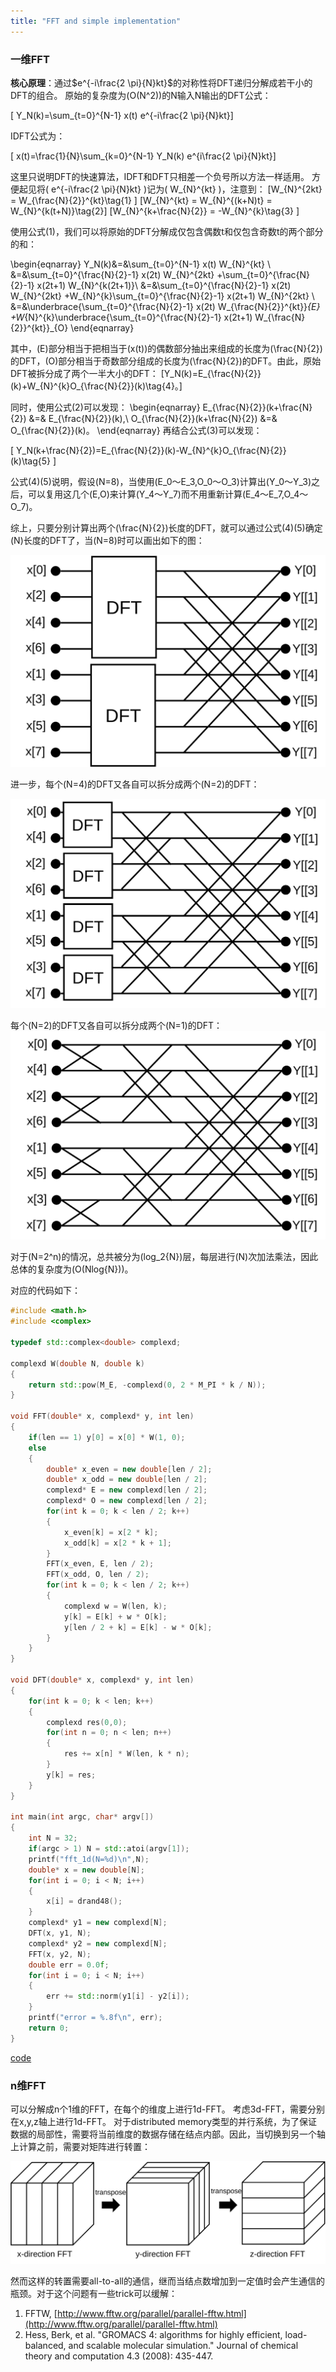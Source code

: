```yaml
---
title: "FFT and simple implementation"
---
```


<script type="text/x-mathjax-config">MathJax.Hub.Config({tex2jax:{inlineMath:[['\$','\$'],['\\(','\\)']],processEscapes:true},CommonHTML: {matchFontHeight:false}});</script>
<script type="text/javascript" async src="https://cdnjs.cloudflare.com/ajax/libs/mathjax/2.7.1/MathJax.js?config=TeX-MML-AM_CHTML"></script>


### 一维FFT

<b>核心原理</b>：通过$e^{-i\frac{2 \pi}{N}kt}$的对称性将DFT递归分解成若干小的DFT的组合。
原始的复杂度为\(O(N^2)\)的N输入N输出的DFT公式：

\[ Y_N(k)=\sum_{t=0}^{N-1}  x(t) e^{-i\frac{2 \pi}{N}kt}\]

IDFT公式为：

\[ x(t)=\frac{1}{N}\sum_{k=0}^{N-1}  Y_N(k) e^{i\frac{2 \pi}{N}kt}\]


这里只说明DFT的快速算法，IDFT和DFT只相差一个负号所以方法一样适用。
方便起见将\( e^{-i\frac{2 \pi}{N}kt} \)记为\( W_{N}^{kt} \)，注意到：
\[W_{N}^{2kt} = W_{\frac{N}{2}}^{kt}\tag{1} \]
\[W_{N}^{kt} = W_{N}^{(k+N)t} = W_{N}^{k(t+N)}\tag{2}\]
\[W_{N}^{k+\frac{N}{2}} = -W_{N}^{k}\tag{3} \]


使用公式(1)，我们可以将原始的DFT分解成仅包含偶数t和仅包含奇数t的两个部分的和：

\begin{eqnarray}
Y_N(k)&=&\sum_{t=0}^{N-1}  x(t) W_{N}^{kt} \\
&=&\sum_{t=0}^{\frac{N}{2}-1}  x(2t) W_{N}^{2kt} +\sum_{t=0}^{\frac{N}{2}-1}  x(2t+1) W_{N}^{k(2t+1)}\\ 
&=&\sum_{t=0}^{\frac{N}{2}-1}  x(2t) W_{N}^{2kt} +W_{N}^{k}\sum_{t=0}^{\frac{N}{2}-1}  x(2t+1) W_{N}^{2kt} \\
&=&\underbrace{\sum_{t=0}^{\frac{N}{2}-1}  x(2t) W_{\frac{N}{2}}^{kt}}_{E} +W_{N}^{k}\underbrace{\sum_{t=0}^{\frac{N}{2}-1}  x(2t+1) W_{\frac{N}{2}}^{kt}}_{O}
\end{eqnarray} 

其中，\(E\)部分相当于把相当于\(x(t)\)的偶数部分抽出来组成的长度为\(\frac{N}{2}\)的DFT，\(O\)部分相当于奇数部分组成的长度为\(\frac{N}{2}\)的DFT。由此，原始DFT被拆分成了两个一半大小的DFT：
\[Y_N(k)=E_{\frac{N}{2}}(k)+W_{N}^{k}O_{\frac{N}{2}}(k)\tag{4}。\]

同时，使用公式(2)可以发现：
\begin{eqnarray}
E_{\frac{N}{2}}(k+\frac{N}{2}) &=& E_{\frac{N}{2}}(k),\\
O_{\frac{N}{2}}(k+\frac{N}{2}) &=& O_{\frac{N}{2}}(k)。
\end{eqnarray}
再结合公式(3)可以发现：

\[
Y_N(k+\frac{N}{2})=E_{\frac{N}{2}}(k)-W_{N}^{k}O_{\frac{N}{2}}(k)\tag{5}
\]

公式(4)(5)说明，假设\(N=8\)，当使用\(E_0～E_3,O_0～O_3\)计算出\(Y_0～Y_3\)之后，可以复用这几个\(E,O\)来计算\(Y_4～Y_7\)而不用重新计算\(E_4～E_7,O_4～O_7\)。 
   
综上，只要分别计算出两个\(\frac{N}{2}\)长度的DFT，就可以通过公式(4)(5)确定\(N\)长度的DFT了，当\(N=8\)时可以画出如下的图：

![?](../img/fft/fft1.svg)

进一步，每个\(N=4\)的DFT又各自可以拆分成两个\(N=2\)的DFT：

![?](../img/fft/fft2.svg)

每个\(N=2\)的DFT又各自可以拆分成两个\(N=1\)的DFT：
![?](../img/fft/fft3.svg)

对于\(N=2^n\)的情况，总共被分为\(log_2{N}\)层，每层进行\(N\)次加法乘法，因此总体的复杂度为\(O(Nlog{N})\)。

对应的代码如下：

```C++
#include <math.h>
#include <complex>

typedef std::complex<double> complexd;

complexd W(double N, double k)
{
    return std::pow(M_E, -complexd(0, 2 * M_PI * k / N));
}

void FFT(double* x, complexd* y, int len)
{
    if(len == 1) y[0] = x[0] * W(1, 0);
    else
    {
        double* x_even = new double[len / 2];
        double* x_odd = new double[len / 2];
        complexd* E = new complexd[len / 2];
        complexd* O = new complexd[len / 2];
        for(int k = 0; k < len / 2; k++)
        {
            x_even[k] = x[2 * k];
            x_odd[k] = x[2 * k + 1];
        }
        FFT(x_even, E, len / 2);
        FFT(x_odd, O, len / 2);
        for(int k = 0; k < len / 2; k++)
        {
            complexd w = W(len, k);
            y[k] = E[k] + w * O[k];
            y[len / 2 + k] = E[k] - w * O[k];
        }
    }
}

void DFT(double* x, complexd* y, int len)
{
    for(int k = 0; k < len; k++)
    {
        complexd res(0,0);
        for(int n = 0; n < len; n++)
        {
            res += x[n] * W(len, k * n);
        }
        y[k] = res;
    }
}

int main(int argc, char* argv[])
{
    int N = 32;
    if(argc > 1) N = std::atoi(argv[1]);
    printf("fft_1d(N=%d)\n",N);
    double* x = new double[N];
    for(int i = 0; i < N; i++)
    {
        x[i] = drand48();
    }
    complexd* y1 = new complexd[N];
    DFT(x, y1, N);
    complexd* y2 = new complexd[N];
    FFT(x, y2, N);
    double err = 0.0f;
    for(int i = 0; i < N; i++)
    {
        err += std::norm(y1[i] - y2[i]);
    }
    printf("error = %.8f\n", err);
    return 0;
}
```
[code](https://github.com/jooooow/fft)

### n维FFT

可以分解成n个1维的FFT，在每个的维度上进行1d-FFT。
考虑3d-FFT，需要分别在x,y,z轴上进行1d-FFT。
对于distributed memory类型的并行系统，为了保证数据的局部性，需要将当前维度的数据存储在结点内部。因此，当切换到另一个轴上计算之前，需要对矩阵进行转置：

![?](../img/fft/transpose.svg)

然而这样的转置需要all-to-all的通信，继而当结点数增加到一定值时会产生通信的瓶颈。对于这个问题有一些trick可以缓解：

1. FFTW, [http://www.fftw.org/parallel/parallel-fftw.html](http://www.fftw.org/parallel/parallel-fftw.html)
2. Hess, Berk, et al. "GROMACS 4: algorithms for highly efficient, load-balanced, and scalable molecular simulation." Journal of chemical theory and computation 4.3 (2008): 435-447.